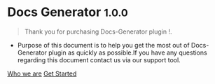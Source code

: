 # **Docs Generator** <small>1.0.0</small>

> Thank you for purchasing Docs-Generator plugin !.

* Purpose of this document is to help you get the most out of Docs-Generator plugin as quickly as possible.If you have any questions regarding this document contact us via our support tool.

[Who we are](https://webfletcher.com)
[Get Started](#getting-started)
